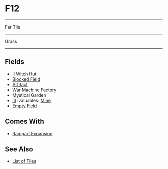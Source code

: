# F12

___
Far Tile
___
Grass
___


## Fields

- [Ⅱ](../difficulties.md) Witch Hut
- [Blocked Field](../keywords/blocked_field.md)
- [Artifact](../artifacts/index.md)
- War Machine Factory
- Mystical Garden
- [Ⅲ](../difficulties.md) :valuables: [Mine](../fields.md#flaggable)
- [Empty Field](../keywords/empty_field.md)


## Comes With

- [Rampart Expansion](../content/rampart_expansion.md)


## See Also

- [List of Tiles](index.md)
